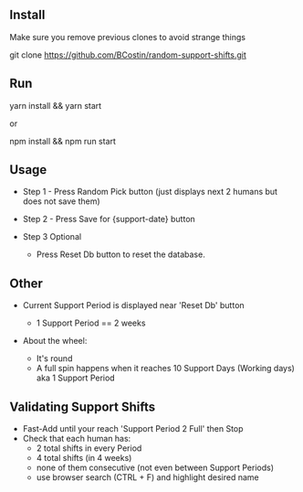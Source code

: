## Install
Make sure you remove previous clones to avoid strange things

git clone https://github.com/BCostin/random-support-shifts.git

## Run
yarn install && yarn start 

or 

npm install && npm run start

## Usage
* Step 1 - Press Random Pick button (just displays next 2 humans but does not save them)
* Step 2 - Press Save for {support-date} button 

* Step 3 Optional
    * Press Reset Db button to reset the database.

## Other
* Current Support Period is displayed near 'Reset Db' button
    * 1 Support Period == 2 weeks

* About the wheel:
    * It's round
    * A full spin happens when it reaches 10 Support Days (Working days) aka 1 Support Period

## Validating Support Shifts
* Fast-Add until your reach 'Support Period 2 Full' then Stop
* Check that each human has:
    - 2 total shifts in every Period
    - 4 total shifts (in 4 weeks)
    - none of them consecutive (not even between Support Periods)
    - use browser search (CTRL + F) and highlight desired name
